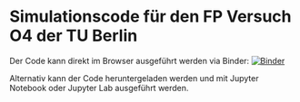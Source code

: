 # Simulationscode für den FP Versuch O4 der TU Berlin

Der Code kann direkt im Browser ausgeführt werden via Binder: [![Binder](https://mybinder.org/badge_logo.svg)](https://mybinder.org/v2/gh/kathinkagerlinger/FP-O4_FTH/HEAD)

Alternativ kann der Code heruntergeladen werden und mit Jupyter Notebook oder Jupyter Lab ausgeführt werden.



